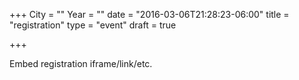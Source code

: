 +++
City = ""
Year = ""
date = "2016-03-06T21:28:23-06:00"
title = "registration"
type = "event"
draft = true


+++

<div style="width:100%; text-align:left;">

Embed registration iframe/link/etc.
</div></div>
</div>
